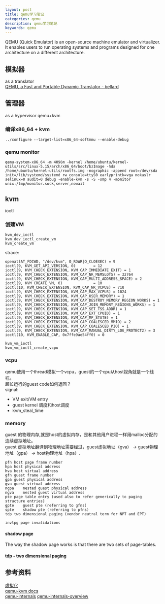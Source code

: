 ```yaml
---
layout: post
title: qemu学习笔记
categories: qemu
description: qemu学习笔记
keywords: qemu
---
```


QEMU (Quick Emulator) is an open-source machine emulator and virtualizer. It enables users to run operating systems and programs designed for one architecture on a different architecture.  

## 模拟器
as a translator    
[QEMU, a Fast and Portable Dynamic Translator - bellard](https://www.usenix.org/legacy/event/usenix05/tech/freenix/full_papers/bellard/bellard.pdf)

## 管理器
as a hypervisor
qemu+kvm
### 编译x86_64 + kvm  
`../configure --target-list=x86_64-softmmu --enable-debug`    
### qemu monitor
    
`qemu-system-x86_64 -m 4096m -kernel /home/ubuntu/kernel-utils/src/linux-5.15/arch/x86_64/boot/bzImage -hda /home/ubuntu/kernel-utils/rootfs.img -nographic -append root=/dev/sda init=/lib/systemd/systemd rw console=ttyS0 earlyprintk=vga nokaslr selinux=0 audit=0 debug -enable-kvm -s -S -smp 4 -monitor unix:/tmp/monitor.sock,server,nowait`

## kvm
ioctl   
### 创建VM   
```
kvm_dev_ioctl
kvm_dev_ioctl_create_vm
kvm_create_vm
```
strace:  
```
openat(AT_FDCWD, "/dev/kvm", O_RDWR|O_CLOEXEC) = 9
ioctl(9, KVM_GET_API_VERSION, 0)        = 12
ioctl(9, KVM_CHECK_EXTENSION, KVM_CAP_IMMEDIATE_EXIT) = 1
ioctl(9, KVM_CHECK_EXTENSION, KVM_CAP_NR_MEMSLOTS) = 32764
ioctl(9, KVM_CHECK_EXTENSION, KVM_CAP_MULTI_ADDRESS_SPACE) = 2
ioctl(9, KVM_CREATE_VM, 0)              = 10
ioctl(10, KVM_CHECK_EXTENSION, KVM_CAP_NR_VCPUS) = 710
ioctl(9, KVM_CHECK_EXTENSION, KVM_CAP_MAX_VCPUS) = 1024
ioctl(9, KVM_CHECK_EXTENSION, KVM_CAP_USER_MEMORY) = 1
ioctl(9, KVM_CHECK_EXTENSION, KVM_CAP_DESTROY_MEMORY_REGION_WORKS) = 1
ioctl(9, KVM_CHECK_EXTENSION, KVM_CAP_JOIN_MEMORY_REGIONS_WORKS) = 1
ioctl(9, KVM_CHECK_EXTENSION, KVM_CAP_SET_TSS_ADDR) = 1
ioctl(9, KVM_CHECK_EXTENSION, KVM_CAP_EXT_CPUID) = 1
ioctl(9, KVM_CHECK_EXTENSION, KVM_CAP_MP_STATE) = 1
ioctl(9, KVM_CHECK_EXTENSION, KVM_CAP_COALESCED_MMIO) = 2
ioctl(9, KVM_CHECK_EXTENSION, KVM_CAP_COALESCED_PIO) = 1
ioctl(9, KVM_CHECK_EXTENSION, KVM_CAP_MANUAL_DIRTY_LOG_PROTECT2) = 3
ioctl(10, KVM_ENABLE_CAP, 0x7ffe9ae54ff0) = 0
```

```
kvm_vm_ioctl
kvm_vm_ioctl_create_vcpu
```
### vcpu
qemu使用一个thread模拟一个vcpu，guest的一个cpu从host视角就是一个线程。  
超长运行的guest code如何返回？  
signal: 
- VM exit/VM entry
- guest kernel 调度和host调度
- kvm_steal_time
### memory
guest 的物理内存,就是host的虚拟内存，是和其他用户进程一样用malloc分配的连续虚拟地址。  
guest 虚拟地址翻译到物理地址需要经过，guest虚拟地址（gva） -> guest物理地址（gpa） -> host物理地址（hpa）.  
```
pfn	host page frame number
hpa	host physical address
hva	host virtual address
gfn	guest frame number
gpa	guest physical address
gva	guest virtual address
ngpa	nested guest physical address
ngva	nested guest virtual address
pte	page table entry (used also to refer generically to paging structure entries)
gpte	guest pte (referring to gfns)
spte	shadow pte (referring to pfns)
tdp	two dimensional paging (vendor neutral term for NPT and EPT)

invlpg page invalidations
```
#### shadow page  
The way the shadow page works is that there are two sets of page-tables.    
#### tdp - two dimensional paging  

## 参考资料  
[虚拟化](https://docs.saferwall.com/blog/virtualization-internals-part-1-intro-to-virtualization)   
[qemu-kvm docs](https://linux-kvm.org/page/Documents)  
[qemu-internals](https://airbus-seclab.github.io/qemu_blog/)
[qemu-internals-overview](https://blog.vmsplice.net/2011/03/qemu-internals-big-picture-overview.html)
